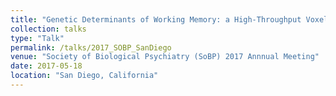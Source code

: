 ```yaml
---
title: "Genetic Determinants of Working Memory: a High-Throughput Voxel-Wise GWAS Approach"
collection: talks
type: "Talk"
permalink: /talks/2017_SOBP_SanDiego
venue: "Society of Biological Psychiatry (SoBP) 2017 Annnual Meeting"
date: 2017-05-18
location: "San Diego, California"
---
```


